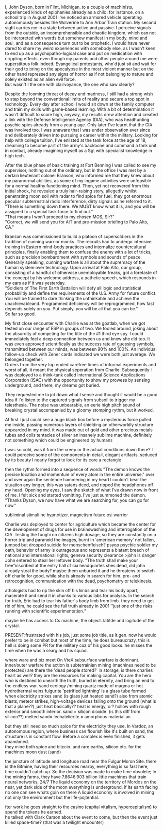 I, John Dyson, born in Flint, Michigan, to a couple of machinists, experienced kinds of epiphanies already as a child: for instance, on a school trip in August 2001 I've noticed an armored vehicle operating autonomously besides the Wolverine to Ann Arbor Train station. My second sight carries me in a state between active and passive. I perceive signals from the outside, an incomprehensible and chaotic kingdom, which can not be interpreted with words but somehow manifest in my body, mind and soul, and as a consequence turn out to be prophetic. 
I would have never dared to share my weird experiences with somebody else, as I wasn't keen to end up as a psychopatho-logical case and put on medication with crippling effects, even though my parents and other people around me were superstitous folk indeed.
Evangelical protestants, who'd just sit and wait for their god to bring on the apocalypse in the most violent manner but on the other hand repressed any signs of horror as if not belonging to nature and solely existed as an alien evil force.<br>
But wasn't I the one with clairvoyance, the one who saw clearly?

Despite the looming threat of decay and madness, I still had a strong wish to step beyond the conventional limits of reality and secure a top spot in technology. Every day after school I would sit down at the family computer and train my skills with game-based learning. With a bit of determination it wasn't difficult to score high, anyway, my results drew attention and created a link with the Defense Intelligence Agency (DIA), who was headhunting psychic spies already from a young age. Only later I've learnt that the CIA was involved too. I was unaware that I was under observation ever since and deliberately driven into pursuing a career within the military. Looking for help with college tuition, I've enlisted at the tank force at the age of 18, dreaming to become part of the army's backbone and command a tank unit in combat, already imagining myself as a Sgt with specialist knowledge in high tech. 

After the blue phase of basic training at Fort Benning I was called to see my supervisor, nothing out of the ordinary, but in the office I was met by a certain lieutenant colonel Branson, who informed me that they knew about my paranormal abilities, as some of my ingame activities were unfeasible for a normal healthy functioning mind. Then, yet not recovered from this initial shock, he revealed a truly hair-raising story, allegedly whilst penetrating moon soil with radar to find spice for fuel, they got enormous peculiar subterrestrial radio interference, dirty signals as he referred to it.<br>
"There is something down there. We MUST know what it is, and you will be assigned to a special task force to find out."<br>
"That means I won't proceed to my chosen MOS, Sir?"<br>
"Correct, we will send you for AIT and pre-mission briefing to Palo Alto, CA."

Branson was commissioned to build a platoon of supersoldiers in the tradition of cunning warrior monks. The recruits had to undergo intensive training in Eastern mind-body practices and internalize countercultural principles, finally enabling them to confuse the enemy with a lot of tricks, such as precision bombardment with symbols and sounds of peace. Generally speaking, cunning warfare is all about the supremacy of the human system over technology. Upon arrival at Palo Alto, our group, consisting of a handful of otherwise unemployable freaks, got a foretaste of the concept by his welcome address, a pathetic speech, which resounds in my ears as if it was yesterday.<br>
"Soldiers of The First Earth Battalion will defy all logic and statistical probabliltiy and define the requirements of the U.S. Army for future conflict. 
You will be trained to dare thinking the unthinkable and achieve the unachievableand. Programmed deficiency will be reprogrammed, how fast depends solely on you. Put simply, you will be all that you can be."<br>
So far so good.
 
My first close encounter with Charlie was at the goatlab, when we got tested on our range of ESP in groups of two. We fooled around, joking about the absurdity of competing for the title of the #1 third eye spy. I could immediately feel a deep connection between us and knew she did too. It was even approved scientifically as the success rate of guessing symbols, transmitted between our minds, was between 90% and 100%. An individual follow-up check with Zener cards indicated we were both just average. We belonged together.<br>
Orders from the very top ended carefree times of informal experiments and worst of all, it meant the physical seperation from Charlie. Subsequently I was deployed to a think-tank called International Science Applications Corporation (ISAC) with the opportunity to show my prowess by sensing underground, and there, my dreams got buried.

They requested me to jot down what I sense and thought it would be a good idea if I'd listen to the captured signals from subsoil to trigger my telesthesia. The noise was unbearable, an eerie high pitch sound of breaking crystal accompanied by a gloomy stomping rythm, but it worked. 

At first I just could see a huge black box before a mysterious force pulled me inside, passing numerous layers of shielding 
an otherworldly structure appearded in my mind.
it was made out of gold and other precious metals 
tubes and coils 
tentacles of silver
an insanely sublime machine, 
definitely not something which could be engineered by humans

I was so cold, was it from the creep or the actual conditions down there?
I could perceive some of the components in detail, elegant artifacts. 
seduced by its beauty I nearly forgot to look for its core
a rectangle

then the rythm formed into a sequence of words
"The demon knows the precise location and momentum of every atom in the entire universe."
over and over again the sentence hammering in my head
I couldn't bear the situation any longer, this was satans deed,  and ripped the headphones off my head. 
Opening my eyes, I saw the sketch of what I've drawn now in front of me. I felt sick and started vomitting. I've just summoned the demon.
"Thanks Dyson, we now have what we are searching for, you can go for now."


subliminal stimuli
he hypnotizer, magnetism
future psi warrior

Charlie was deployed to center for agriculture
which became the center for the development of drugs for use in brainswashing and interrogation of the CIA. 
Testing the funghi on citizens
high dosage, so they are constantly on a horror trip and paranoid
the images, burnt in 'american memory'
not fallen, jumped but dropped
suicide for menschenfleisch?
psyop
psychic soldier 
my oath, behavior of army is outrageous and represents a blatant breach of national and international rights, geneva
security clearance >john is danger
John entered to steal her leftover body. 
"The truth shall make your free"inscribed at the entry hall of cia headquartes 
shes dead, did john already steal the body?
maybe them unburied it
and he threatens to switch off charlie for good,
while she is already in search for him. 
pre- and retrocognition, communication with the dead, psychometry
 or telekinesis. 

athologists had to rip the skin off his limbs and tear his body apart, macerate it and send it in chunks to various labs for analysis. In the search for truth, Eric had to tear his father's body limb from limb.
they need to get rid of him, he could see the full truth already in 2001
''just one of the risks running with scientific experimentation.''

maybe he has access to Cs machine, the object. 
latitde and logitude of the crystal. 


PRESENT:frustrated with his job, 
just some job title, as lt.gen. now he would prefer to be in combat but
most of the time, he does bureaucrazy, this is hell
is doing some PR for the military coz of his good looks.
he misses the time when he was a searg and his squad.

where ware and biz meet
On VteX subsurface warfare is dominant. 
inner/outer warfare
the action is subterrainian
mining (machines need to be protected)
are there the 'dead people stored?' in storage, is there charlies heart as well?
they are the resources for making capital.
You are the hero who
is destined to unearth the truth, buried in eternity, and bring an end to the endless war.
sand ecology /mining quartz made of magma or hot hydrothermal veins fulgurite  'petrified lightning' is a glass tube formed when electricity strikes sand (is glass just heated sand?) also from atomic blasts, meteor strikes, high-voltage devices falling onto the ground (what is that a plane??) just heat basically?? heat is energy, or?  hollow with rough exterior and smooth interior.  sand = silicon dioxide. (is this diff from silicon??) melted sand= lechatelierite.= amorphous material an

 but they still need so much spice for the electricity they use. 
In Vardoz, an autonomous region, where business can flourish 
like it's built on sand, the structure is in constant flow.  Before a complex is even finished, it gets abandoned.  
they mine both spice and bitcoin.
and rare earths, silicon etc. for the machines
moon dust (sand)

the juncture of latitude and longitude road near the Fulgur Moron Site.  there is the Bitmine, having their resources nearby, everything is so fast here, time couldn't catch up. 
 So the decision was made to make time obsolete; In the mining farms, they have 7.8646.903 billion little machines that train neural networks, 24/7 The liquid economy on the territory of Mordos on the near, yet dark side of the moon
everything is underground, if its earth facing no one can see whats goin on there A liquid economy is involved in mining not only the environment but the life-pojtential. 

fter work he goes straight to the casino (capital vitalism, hypercapitalism) to spend the tokens he earned.  
he talked with Clark Carson about the event to come, 
but then the event just killed space-time? (that was a twilight encounter)



